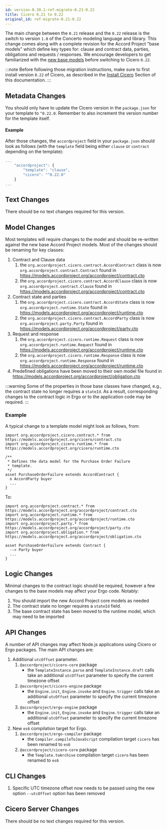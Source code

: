 ```yaml
---
id: version-0.30.1-ref-migrate-0.21-0.22
title: Cicero 0.21 to 0.22
original_id: ref-migrate-0.21-0.22
---
```


The main change between the `0.21` release and the `0.22` release is the switch to version `1.0` of the Concerto modeling language and library. This change comes along with a complete revision for the Accord Project "base models" which define key types for: clause and contract data, parties, obligations and requests / responses. We encourage developers to get familiarized with the [new base models](https://github.com/accordproject/models/tree/master/src/accordproject) before switching to Cicero `0.22`.

:::note
Before following those migration instructions, make sure to first install version `0.22` of Cicero, as described in the [Install Cicero](started-installation.md) Section of this documentation.
:::

## Metadata Changes

You should only have to update the Cicero version in the `package.json` for your template to `^0.22.0`. Remember to also increment the version number for the template itself.

#### Example

After those changes, the `accordproject` field in your `package.json` should look as follows (with the `template` field being either `clause` or `contract` depending on the template):
```js
...
    "accordproject": {
        "template": "clause",
        "cicero": "^0.22.0"
    }
...
```

## Text Changes

There should be no text changes required for this version.

## Model Changes

Most templates will require changes to the model and should be re-written against the new base Accord Project models. Most of the changes should be renaming for key classes:

1. Contract and Clause data
   1. the `org.accordproject.cicero.contract.AccordContract` class is now `org.accordproject.contract.Contract` found in https://models.accordproject.org/accordproject/contract.cto
   2. the `org.accordproject.cicero.contract.AccordClause` class is now `org.accordproject.contract.Clause` found in https://models.accordproject.org/accordproject/contract.cto
2. Contract state and parties
   1. the `org.accordproject.cicero.contract.AccordState` class is now `org.accordproject.runtime.State` found in https://models.accordproject.org/accordproject/runtime.cto 
   2. the `org.accordproject.cicero.contract.AccordParty` class is now `org.accordproject.party.Party` found in https://models.accordproject.org/accordproject/party.cto
3. Request and response
   1. the `org.accordproject.cicero.runtime.Request` class is now `org.accordproject.runtime.Request` found in https://models.accordproject.org/accordproject/runtime.cto 
   2. the `org.accordproject.cicero.runtime.Response` class is now `org.accordproject.runtime.Response` found in https://models.accordproject.org/accordproject/runtime.cto 
4. Predefined obligations have been moved to their own model file found in https://models.accordproject.org/accordproject/obligation.cto 

:::warning
Some of the properties in those base classes have changed, e.g., the contract state no longer requires a `stateId`. As a result, corresponding changes to the contract logic in Ergo or to the application code may be required.
:::

### Example

A typical change to a template model might look as follows, from:
```ergo
import org.accordproject.cicero.contract.* from https://models.accordproject.org/cicero/contract.cto
import org.accordproject.cicero.runtime.* from https://models.accordproject.org/cicero/runtime.cto

/**
 * Defines the data model for the Purchase Order Failure
 * template.
 */
asset PurchaseOrderFailure extends AccordContract {
  o AccordParty buyer
  ...
}
```
To:
```ergo
import org.accordproject.contract.* from https://models.accordproject.org/accordproject/contract.cto
import org.accordproject.runtime.* from https://models.accordproject.org/accordproject/runtime.cto
import org.accordproject.party.* from https://models.accordproject.org/accordproject/party.cto
import org.accordproject.obligation.* from https://models.accordproject.org/accordproject/obligation.cto

asset PurchaseOrderFailure extends Contract {
  --> Party buyer
  ...
}
```

## Logic Changes

Minimal changes to the contract logic should be required, however a few changes to the base models may affect your Ergo code. Notably:
1. You should import the new Accord Project core models as needed
2. The contract state no longer requires a `stateId` field.
3. The base contract state has been moved to the runtime model, which may need to be imported

## API Changes

A number of API changes may affect Node.js applications using Cicero or Ergo packages. The main API changes are:
1. Additional `utcOffset` parameter.
   1. `@accordproject/cicero-core` package
      - the `TemplateInstance.parse` and `TemplateInstance.draft` calls take an additional `utcOffset` parameter to specify the current timezone offset
   2. `@accordproject/cicero-engine` package
      - the `Engine.init`, `Engine.invoke` and `Engine.trigger` calls take an additional `utcOffset` parameter to specify the current timezone offset
   3. `@accordproject/ergo-engine` package
      - the `Engine.init`, `Engine.invoke` and `Engine.trigger` calls take an additional `utcOffset` parameter to specify the current timezone offset
2. New `es6` compilation target for Ergo.
   1. `@accordproject/ergo-compiler` package
      -  the `Compiler.compileToJavaScript` compilation target `cicero` has been renamed to `es6`
   2. `@accordproject/cicero-core` package
      -  the `Template.toArchive` compilation target `cicero` has been renamed to `es6`

## CLI Changes

1. Specific UTC timezone offset now needs to be passed using the new option `--utcOffset` option has been removed

## Cicero Server Changes

There should be no text changes required for this version.
